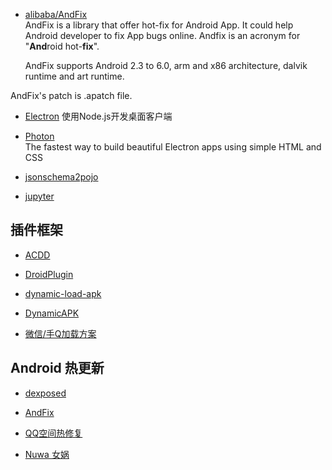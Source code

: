 * [alibaba/AndFix](https://github.com/alibaba/AndFix)    
AndFix is a library that offer hot-fix for Android App. It could help Android developer to fix App bugs online. Andfix is an acronym for "**And**roid hot-**fix**".

  AndFix supports Android 2.3 to 6.0, arm and x86 architecture, dalvik runtime and art runtime.

 AndFix's patch is .apatch file.


* [Electron](http://electron.atom.io/) 使用Node.js开发桌面客户端


* [Photon](http://photonkit.com/)   
 The fastest way to build beautiful Electron apps using simple HTML and CSS

* [jsonschema2pojo](http://www.jsonschema2pojo.org/)
* [jupyter](https://jupyter.org/)


## 插件框架
* [ACDD](https://github.com/bunnyblue/ACDD)

* [DroidPlugin](https://github.com/Qihoo360/DroidPlugin)

* [dynamic-load-apk](https://github.com/singwhatiwanna/dynamic-load-apk)

* [DynamicAPK](https://github.com/CtripMobile/DynamicAPK)

* [微信/手Q加载方案](http://mp.weixin.qq.com/s?__biz=MzAwNDY1ODY2OQ==&mid=207151651&idx=1&sn=9eab282711f4eb2b4daf2fbae5a5ca9a&3rd=MzA3MDU4NTYzMw==&scene=6#rd)


## Android 热更新
 - [dexposed](https://github.com/alibaba/dexposed)
 
- [AndFix](https://github.com/alibaba/AndFix)
 
- [QQ空间热修复](http://mp.weixin.qq.com/s?__biz=MzI1MTA1MzM2Nw==&mid=400118620&idx=1&sn=b4fdd5055731290eef12ad0d17f39d4a&scene=0#wechat_redirect)

 - [Nuwa 女娲](https://github.com/jasonross/Nuwa) 



